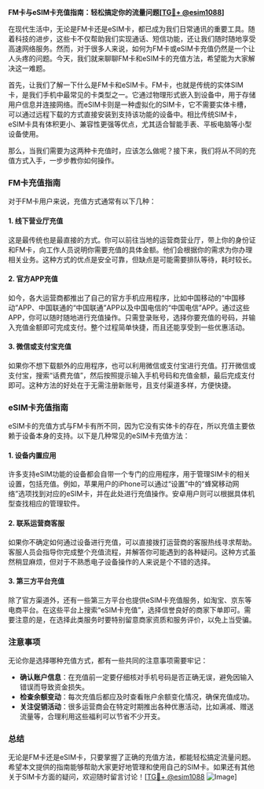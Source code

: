 **FM卡与eSIM卡充值指南：轻松搞定你的流量问题[[TG💪+ @esim1088](https://t.me/s/esim1088)]**

在现代生活中，无论是FM卡还是eSIM卡，都已成为我们日常通讯的重要工具。随着科技的进步，这些卡不仅帮助我们实现通话、短信功能，还让我们随时随地享受高速网络服务。然而，对于很多人来说，如何为FM卡或eSIM卡充值仍然是一个让人头疼的问题。今天，我们就来聊聊FM卡和eSIM卡的充值方法，希望能为大家解决这一难题。

首先，让我们了解一下什么是FM卡和eSIM卡。FM卡，也就是传统的实体SIM卡，是我们手机中最常见的卡类型之一。它通过物理形式嵌入到设备中，用于存储用户信息并连接网络。而eSIM卡则是一种虚拟化的SIM卡，它不需要实体卡槽，可以通过远程下载的方式直接安装到支持该功能的设备中。相比传统SIM卡，eSIM卡具有体积更小、兼容性更强等优点，尤其适合智能手表、平板电脑等小型设备使用。

那么，当我们需要为这两种卡充值时，应该怎么做呢？接下来，我们将从不同的充值方式入手，一步步教你如何操作。

### FM卡充值指南

对于FM卡用户来说，充值方式通常有以下几种：

#### 1. 线下营业厅充值
这是最传统也是最直接的方式。你可以前往当地的运营商营业厅，带上你的身份证和FM卡，向工作人员说明你需要充值的具体金额。他们会根据你的需求为你办理相关业务。这种方式的优点是安全可靠，但缺点是可能需要排队等待，耗时较长。

#### 2. 官方APP充值
如今，各大运营商都推出了自己的官方手机应用程序，比如中国移动的“中国移动”APP、中国联通的“中国联通”APP以及中国电信的“中国电信”APP。通过这些APP，你可以随时随地进行充值操作。只需登录账号，选择你要充值的号码，并输入充值金额即可完成支付。整个过程简单快捷，而且还能享受到一些优惠活动。

#### 3. 微信或支付宝充值
如果你不想下载额外的应用程序，也可以利用微信或支付宝进行充值。打开微信或支付宝，搜索“话费充值”，然后按照提示输入手机号码和充值金额，最后完成支付即可。这种方法的好处在于无需注册新账号，且支付渠道多样，方便快捷。

### eSIM卡充值指南

eSIM卡的充值方式与FM卡有所不同，因为它没有实体卡的存在，所以充值主要依赖于设备本身的支持。以下是几种常见的eSIM卡充值方法：

#### 1. 设备内置应用
许多支持eSIM功能的设备都会自带一个专门的应用程序，用于管理SIM卡的相关设置，包括充值。例如，苹果用户的iPhone可以通过“设置”中的“蜂窝移动网络”选项找到对应的eSIM卡，并在此处进行充值操作。安卓用户则可以根据具体机型查找相应的管理软件。

#### 2. 联系运营商客服
如果你不确定如何通过设备进行充值，可以直接拨打运营商的客服热线寻求帮助。客服人员会指导你完成整个充值流程，并解答你可能遇到的各种疑问。这种方式虽然稍显麻烦，但对于不熟悉电子设备操作的人来说是个不错的选择。

#### 3. 第三方平台充值
除了官方渠道外，还有一些第三方平台也提供eSIM卡充值服务，如淘宝、京东等电商平台。在这些平台上搜索“eSIM卡充值”，选择信誉良好的商家下单即可。需要注意的是，在选择此类服务时要特别留意商家资质和服务评价，以免上当受骗。

### 注意事项

无论你是选择哪种充值方式，都有一些共同的注意事项需要牢记：

- **确认账户信息**：在充值前一定要仔细核对手机号码是否正确无误，避免因输入错误而导致资金损失。
- **检查余额变动**：每次充值后都应及时查看账户余额变化情况，确保充值成功。
- **关注促销活动**：很多运营商会在特定时期推出各种优惠活动，比如满减、赠送流量等，合理利用这些福利可以节省不少开支。

### 总结

无论是FM卡还是eSIM卡，只要掌握了正确的充值方法，都能轻松搞定流量问题。希望本文提供的指南能够帮助大家更好地管理和使用自己的SIM卡。如果还有其他关于SIM卡方面的疑问，欢迎随时留言讨论！[[TG💪+ @esim1088](https://t.me/s/esim1088) ![Image](https://i.postimg.cc/4NQfJmqS/Snipaste-2025-05-13-00-14-12.png)]